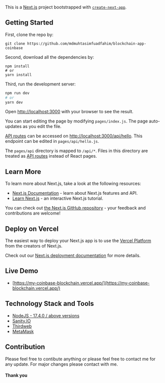 This is a [Next.js](https://nextjs.org/) project bootstrapped with [`create-next-app`](https://github.com/vercel/next.js/tree/canary/packages/create-next-app).

## Getting Started

First, clone the repo by:

```
git clone https://github.com/mdmuhtasimfuadfahim/blockchain-app-coinbase
```
Second, download all the dependencies by:
```
npm install 
# or
yarn install
```
Third, run the development server:

```bash
npm run dev
# or
yarn dev
```

Open [http://localhost:3000](http://localhost:3000) with your browser to see the result.

You can start editing the page by modifying `pages/index.js`. The page auto-updates as you edit the file.

[API routes](https://nextjs.org/docs/api-routes/introduction) can be accessed on [http://localhost:3000/api/hello](http://localhost:3000/api/hello). This endpoint can be edited in `pages/api/hello.js`.

The `pages/api` directory is mapped to `/api/*`. Files in this directory are treated as [API routes](https://nextjs.org/docs/api-routes/introduction) instead of React pages.

## Learn More

To learn more about Next.js, take a look at the following resources:

- [Next.js Documentation](https://nextjs.org/docs) - learn about Next.js features and API.
- [Learn Next.js](https://nextjs.org/learn) - an interactive Next.js tutorial.

You can check out [the Next.js GitHub repository](https://github.com/vercel/next.js/) - your feedback and contributions are welcome!

## Deploy on Vercel

The easiest way to deploy your Next.js app is to use the [Vercel Platform](https://vercel.com/new?utm_medium=default-template&filter=next.js&utm_source=create-next-app&utm_campaign=create-next-app-readme) from the creators of Next.js.

Check out our [Next.js deployment documentation](https://nextjs.org/docs/deployment) for more details.

## Live Demo

  - [https://my-coinbase-blockchain.vercel.app/](https://my-coinbase-blockchain.vercel.app/)
 
## Technology Stack and Tools

  - [NodeJS - 17.4.0 / above versions](https://nodejs.org/en/)
  - [Sanity.IO](https://www.sanity.io/)
  - [Thirdweb](https://thirdweb.com/)
  - [MetaMask](https://metamask.io/)
  
  ## Contribution
  
  Please feel free to contibute anything or please feel free to contact me for any update. For major changes please contact with me.
  
  #### Thank you
 
